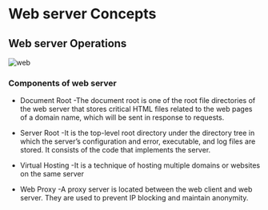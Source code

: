 # Web server Concepts
## Web server Operations

![web](https://github.com/Kr1shna02/CEH-v12/assets/117007783/acd0ee6e-97d5-490a-8660-ac8b8c2651f5)
### Components of web server
+ Document Root -The document root is one of the root file directories of the web server that stores critical HTML files related to the web pages of a domain name, which will be sent in response to requests.

+ Server Root -It is the top-level root directory under the directory tree in which the server’s configuration and error, executable, and log files are stored. It consists of the code that implements the server.
  
+ Virtual Hosting -It is a technique of hosting multiple domains or websites on the same server
+ Web Proxy -A proxy server is located between the web client and web server. They are used to prevent IP blocking and maintain anonymity.

